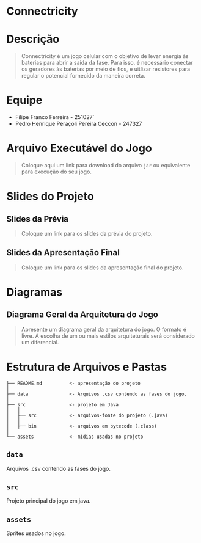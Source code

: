 # Connectricity

# Descrição

> Connectricity é um jogo celular com o objetivo de levar energia às baterias para abrir a saída da fase. Para isso, é necessário conectar os geradores às baterias por meio de fios, e uitlizar resistores para regular o potencial fornecido da maneira correta.

# Equipe
* Filipe Franco Ferreira - 251027`
* Pedro Henrique Peraçoli Pereira Ceccon - 247327

# Arquivo Executável do Jogo

> Coloque aqui um link para download do arquivo `jar` ou equivalente para execução do seu jogo.

# Slides do Projeto

## Slides da Prévia
> Coloque um link para os slides da prévia do projeto.

## Slides da Apresentação Final
> Coloque um link para os slides da apresentação final do projeto.

# Diagramas

## Diagrama Geral da Arquitetura do Jogo

> Apresente um diagrama geral da arquitetura do jogo. O formato é livre. A escolha de um ou mais estilos arquiteturais será considerado um diferencial.

# Estrutura de Arquivos e Pastas

~~~
├── README.md          <- apresentação do projeto
│
├── data               <- Arquivos .csv contendo as fases do jogo.
│
├── src                <- projeto em Java
│   │
│   ├── src            <- arquivos-fonte do projeto (.java)
│   │
│   ├── bin            <- arquivos em bytecode (.class)
│
└── assets             <- mídias usadas no projeto
~~~


## `data`

Arquivos .csv contendo as fases do jogo.

## `src`

Projeto principal do jogo em java.

## `assets`

Sprites usados no jogo.

